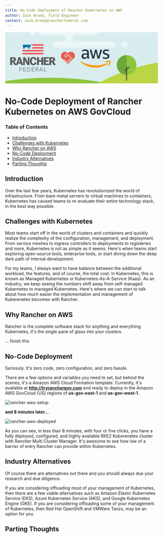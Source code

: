 ```yaml
---
title: No-Code Deployment of Rancher Kubernetes on AWS
author: Zack Brady, Field Engineer
contact: zack.brady@rancherfederal.com
---
```



![rgs-aws-banner](/images/rgs-aws-banner.png)


# No-Code Deployment of Rancher Kubernetes on AWS GovCloud

### Table of Contents
  * [Introduction](#introduction)
  * [Challenges with Kubernetes](#challenges-with-kubernetes)
  * [Why Rancher on AWS](#why-rancher-on-aws)
  * [No-Code Deployment](#no-code-deployment)
  * [Industry Alternatives](#industry-alternatives)
  * [Parting Thoughts](#parting-thoughts)

## Introduction

Over the last few years, Kubernetes has revolutionized the world of infrastructure. From bare-metal servers to virtual machines to containers, Kubernetes has caused teams to re-evaluate their entire technology stack, in the best way possible.

## Challenges with Kubernetes

Most teams start off in the world of clusters and containers and quickly realize the complexity of the configuration, management, and deployment. From service meshes to ingress controllers to deployments to registeries and more, Kubernetes is not as simple as it seems. Here's when teams start exploring open-source tools, enterprise tools, or start diving down the deep dark path of internal development. 

For my teams, I always want to have balance between the additional workload, the features, and of course, the total cost. In Kubernetes, this is known as Managed Kubernetes or Kubernetes-As-A-Service (Kaas). As an industry, we keep seeing the numbers shift away from self-managed Kubernetes to managed Kubernetes. Here's where we can start to talk about how much easier the implementation and management of Kuberenetes becomes with Rancher.

## Why Rancher on AWS

Rancher is the complete software stack for anything and everything Kubernetes, it's the single pane of glass into your clusters.

... finish this

## No-Code Deployment

Seriosuly. It's zero code, zero configuration, and zero hassle.

There are a few options and variables you need to set, but behind the scenes, it's a Amazon AWS Cloud Formation template. Currently, it's available at **http://tryranchergov.com** and ready to deploy in the Amazon AWS GovCloud (US) regions of **us-gov-east-1** and **us-gov-west-1**. 

![rancher-aws-setup](https://s3.amazonaws.com/rancherfederal.io/public/rancher-aws-setup.gif)

**and 8 minutes later...**

![rancher-aws-deployed](https://s3.amazonaws.com/rancherfederal.io/public/rancher-aws-deployed.gif)

As you can see, in less than 8 minutes, with four or five clicks, you have a fully deployed, configured, and highly available RKE2 Kuberenetes cluster with Rancher Multi Cluster Manager. It's awesome to see how low of a barrier of entry Rancher can provide within Kubernetes. 

## Industry Alternatives

Of course there are alternatives out there and you should always due your research and due diligence.

If you are considering offloading most of your management of Kubernetes, then there are a few viable alternatives such as Amazon Elastic Kubernetes Service (EKS), Azure Kubernetes Service (AKS), and Google Kubernetes Engine (GKE). If you are considering offloading some of your management of Kubernetes, then Red Hat OpenShift and VMWare Tanzu, may be an option for you.

## Parting Thoughts
